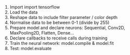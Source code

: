 1. Import import tensorflow
2. Load the data
3. Reshape data to include filter parameter / color depth
4. Normalise data to be between 0-1 (divide by 255)
5. Prepare model and declare neurons: Sequential, Conv2D, MaxPooling2D, Flatten, Dense...
6. Declare callbacks to receive calls during training
7. Train the neural network: model.compile & model.fit
8. Test: model.evaluate